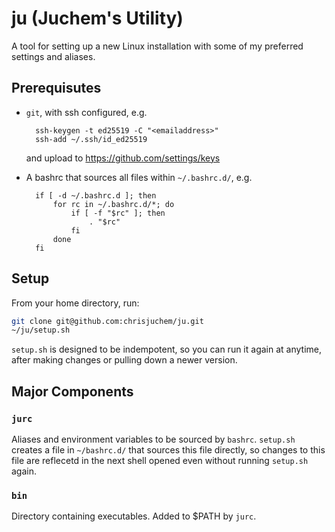 # ju (Juchem's Utility)

A tool for setting up a new Linux installation with some of my preferred
settings and aliases.

## Prerequisutes

- `git`, with ssh configured, e.g.

        ssh-keygen -t ed25519 -C "<emailaddress>"
        ssh-add ~/.ssh/id_ed25519
  and upload to https://github.com/settings/keys
- A bashrc that sources all files within `~/.bashrc.d/`, e.g.

        if [ -d ~/.bashrc.d ]; then
            for rc in ~/.bashrc.d/*; do
                if [ -f "$rc" ]; then
                    . "$rc"
                fi
            done
        fi

## Setup 

From your home directory, run:

```sh
git clone git@github.com:chrisjuchem/ju.git
~/ju/setup.sh
```

`setup.sh` is designed to be indempotent, so you can run it again at anytime, after
making changes or pulling down a newer version.

## Major Components

### `jurc`

Aliases and environment variables to be sourced by `bashrc`. `setup.sh` creates a
file in `~/bashrc.d/` that sources this file directly, so changes to this file 
are reflecetd in the next shell opened even without running `setup.sh` again.

### `bin`

Directory containing executables. Added to $PATH by `jurc`.

